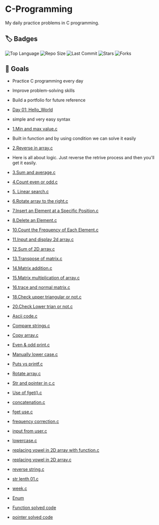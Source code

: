 # C-Programming
My daily practice problems in C programming.

## 🏷️ Badges
![Top Language](https://img.shields.io/github/languages/top/Md-sihab11/C-program)
![Repo Size](https://img.shields.io/github/repo-size/Md-sihab11/C-program)
![Last Commit](https://img.shields.io/github/last-commit/Md-sihab11/C-program)
![Stars](https://img.shields.io/github/stars/Md-sihab11/C-program?style=social)
![Forks](https://img.shields.io/github/forks/Md-sihab11/C-program?style=social)

## 🎯 Goals
- Practice C programming every day
- Improve problem-solving skills
- Build a portfolio for future reference

- [Day 01: Hello_World](./Hello_world.c)<br>
- simple and very easy syntax  
- [1.Min and max value.c](./1.Min%20and%20max%20value.c)
- Built in function and by using condition we can solve it easily  
- [2.Reverse in array.c](./2.Reverse%20in%20array.c)
- Here is all about logic. Just reverse the retrive process and then you'll get it easily.  
- [3.Sum and average.c](./3.Sum%20and%20average.c)  
- [4.Count even or odd.c](./4.Count%20even%20or%20odd.c)  
- [5. Linear search.c](./5.%20Linear%20search.c)  
- [6.Rotate array to the right.c](./6.Rotate%20array%20to%20the%20right.c)  
- [7.Insert an Element at a Specific Position.c](./7.Insert%20an%20Element%20at%20a%20Specific%20Position.c)  
- [8.Delete an Element.c](./8.Delete%20an%20Element.c)  
- [10.Count the Frequency of Each Element.c](./10.Count%20the%20Frequency%20of%20Each%20Element.c)  
- [11.Input and display 2d array.c](./11.Input%20and%20display%202d%20array.c)  
- [12.Sum of 2D array.c](./12.Sum%20of%202D%20array.c)  
- [13.Transpose of matrix.c](./13.Transpose%20of%20matrix.c)  
- [14.Matrix addition.c](./14.Matrix%20addition.c)  
- [15.Matrix multiplication of array.c](./15.Matrix%20multiplication%20of%20array.c)  
- [16.trace and normal matrix.c](./16.trace%20and%20normal%20matrix.c)  
- [18.Check upper triangular or not.c](./18.Check%20upper%20triangular%20or%20not.c)  
- [20.Check Lower trian or not.c](./20.Check%20Lower%20trian%20or%20not.c)  
- [Ascii code.c](./Ascii%20code.c)  
- [Compare strings.c](./Compare%20strings.c)  
- [Copy array.c](./Copy%20array.c)  
- [Even & odd print.c](./Even%20&%20odd%20print.c)  
- [Manually lower case.c](./Manually%20lower%20case.c)  
- [Puts vs printf.c](./Puts%20vs%20printf.c)  
- [Rotate array.c](./Rotate%20array.c)  
- [Str and pointer in c.c](./Str%20and%20pointer%20in%20c.c)  
- [Use of fget().c](./Use%20of%20fget().c)  
- [concatenation.c](./concatenation.c)  
- [fget use.c](./fget%20use.c)  
- [frequency correction.c](./frequency%20correction.c)  
- [input from user.c](./input%20from%20user.c)  
- [lowercase.c](./lowercase.c)  
- [replacing vowel in 2D array with function.c](./replacing%20vowel%20in%202D%20array%20with%20function.c)  
- [replacing vowel in 2D array.c](./replacing%20vowel%20in%202D%20array.c)  
- [reverse string.c](./reverse%20string.c)  
- [str lenth 01.c](./str%20lenth%2001.c)  
- [week.c](./week.c)  
- [Enum](./Enum)  
- [Function solved code](./Function%20solved%20code)  
- [pointer solved code](./pointer%20solved%20code)  



